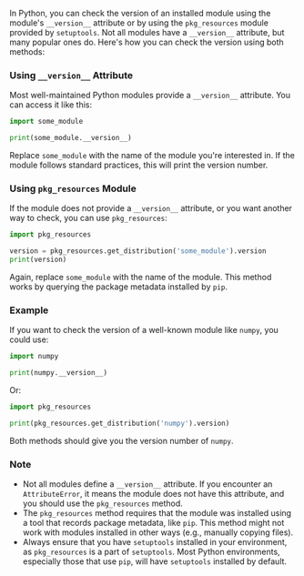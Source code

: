 In Python, you can check the version of an installed module using the module's `__version__` attribute or by using the `pkg_resources` module provided by `setuptools`. Not all modules have a `__version__` attribute, but many popular ones do. Here's how you can check the version using both methods:

### Using `__version__` Attribute

Most well-maintained Python modules provide a `__version__` attribute. You can access it like this:

```python
import some_module

print(some_module.__version__)
```

Replace `some_module` with the name of the module you're interested in. If the module follows standard practices, this will print the version number.

### Using `pkg_resources` Module

If the module does not provide a `__version__` attribute, or you want another way to check, you can use `pkg_resources`:

```python
import pkg_resources

version = pkg_resources.get_distribution('some_module').version
print(version)
```

Again, replace `some_module` with the name of the module. This method works by querying the package metadata installed by `pip`.

### Example

If you want to check the version of a well-known module like `numpy`, you could use:

```python
import numpy

print(numpy.__version__)
```

Or:

```python
import pkg_resources

print(pkg_resources.get_distribution('numpy').version)
```

Both methods should give you the version number of `numpy`.

### Note

- Not all modules define a `__version__` attribute. If you encounter an `AttributeError`, it means the module does not have this attribute, and you should use the `pkg_resources` method.
- The `pkg_resources` method requires that the module was installed using a tool that records package metadata, like `pip`. This method might not work with modules installed in other ways (e.g., manually copying files).
- Always ensure that you have `setuptools` installed in your environment, as `pkg_resources` is a part of `setuptools`. Most Python environments, especially those that use `pip`, will have `setuptools` installed by default.